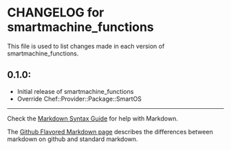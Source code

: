 # CHANGELOG for smartmachine_functions

This file is used to list changes made in each version of smartmachine_functions.

## 0.1.0:

* Initial release of smartmachine_functions
* Override Chef::Provider::Package::SmartOS

- - -
Check the [Markdown Syntax Guide](http://daringfireball.net/projects/markdown/syntax) for help with Markdown.

The [Github Flavored Markdown page](http://github.github.com/github-flavored-markdown/) describes the differences between markdown on github and standard markdown.
